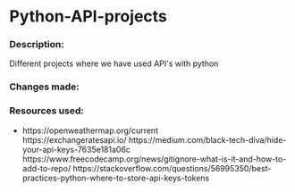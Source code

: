 # Python-API-projects
<h3>Description: </h3>
Different projects where we have used API's with python

<h3>Changes made: </h3>


<h3>Resources used: </h3>
<ul>
  <li>https://openweathermap.org/current</li>
  https://exchangeratesapi.io/
  https://medium.com/black-tech-diva/hide-your-api-keys-7635e181a06c
  https://www.freecodecamp.org/news/gitignore-what-is-it-and-how-to-add-to-repo/
  https://stackoverflow.com/questions/56995350/best-practices-python-where-to-store-api-keys-tokens
</ul>
